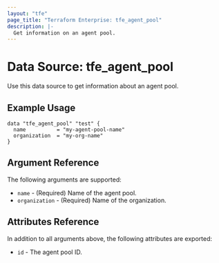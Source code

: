 ```yaml
---
layout: "tfe"
page_title: "Terraform Enterprise: tfe_agent_pool"
description: |-
  Get information on an agent pool.
---
```


# Data Source: tfe_agent_pool

Use this data source to get information about an agent pool.

## Example Usage

```hcl
data "tfe_agent_pool" "test" {
  name          = "my-agent-pool-name"
  organization  = "my-org-name"
}
```

## Argument Reference

The following arguments are supported:

* `name` - (Required) Name of the agent pool.
* `organization` - (Required) Name of the organization.

## Attributes Reference

In addition to all arguments above, the following attributes are exported:

* `id` - The agent pool ID.
